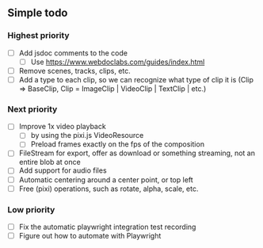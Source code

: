 ## Simple todo

### Highest priority

- [ ] Add jsdoc comments to the code
  - [ ] Use https://www.webdoclabs.com/guides/index.html
- [ ] Remove scenes, tracks, clips, etc.
- [ ] Add a type to each clip, so we can recognize what type of clip it is (Clip => BaseClip, Clip = ImageClip | VideoClip | TextClip | etc.)

### Next priority

- [ ] Improve 1x video playback
  - [ ] by using the pixi.js VideoResource
  - [ ] Preload frames exactly on the fps of the composition
- [ ] FileStream for export, offer as download or something streaming, not an entire blob at once
- [ ] Add support for audio files
- [ ] Automatic centering around a center point, or top left
- [ ] Free (pixi) operations, such as rotate, alpha, scale, etc.

### Low priority

- [ ] Fix the automatic playwright integration test recording
- [ ] Figure out how to automate with Playwright
